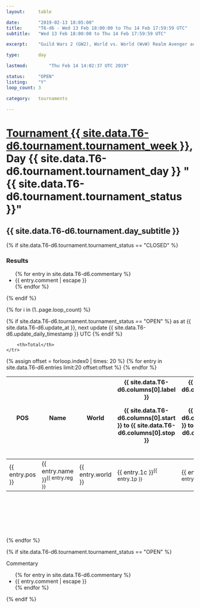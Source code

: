```yaml
---
layout: 	table

date: 		"2019-02-13 18:05:00"
title: 		"T6-d6 - Wed 13 Feb 18:00:00 to Thu 14 Feb 17:59:59 UTC"
subtitle: 	"Wed 13 Feb 18:00:00 to Thu 14 Feb 17:59:59 UTC"

excerpt:    "Guild Wars 2 (GW2), World vs. World (WvW) Realm Avenger achivement Tournament. \"Every Kill Counts\""

type:       day

lastmod: 		"Thu Feb 14 14:02:37 UTC 2019"

status:     "OPEN"
listing:    "Y"
loop_count: 3

category: 	tournaments

---
```

<div class="table_header">
    <h1><a href="{{ site.data.T6-d6.tournament.week_url }}">Tournament {{ site.data.T6-d6.tournament.tournament_week }}</a>, Day {{ site.data.T6-d6.tournament.tournament_day }} "{{ site.data.T6-d6.tournament.tournament_status }}"</h1>
    <h2>{{ site.data.T6-d6.tournament.day_subtitle }}</h2> 
</div>

{% if site.data.T6-d6.tournament.tournament_status == "CLOSED" %} 
<div class="commentary">
  <h3>Results</h3>
  <ul>
    {% for entry in site.data.T6-d6.commentary %}
    <li class="commentary_list">{{ entry.comment | escape }}</li>
    {% endfor %}
  </ul>
</div>
{% endif %}


{% for i in (1..page.loop_count) %}

{% if site.data.T6-d6.tournament.tournament_status == "OPEN" %} 
<span class="table_nextupdate">as at {{ site.data.T6-d6.update_at }}, next update {{ site.data.T6-d6.update_daily_timestamp }} UTC</span> 
{% endif %}

<table class="day_table">
  <colgroup>
    <col style="width:18px">
    <col style="width:55px">
    <col style="width:55px">
    <col style="width:12px">
    <col style="width:12px">
    <col style="width:12px">
    <col style="width:12px">
    <col style="width:12px">
    <col style="width:12px">
    <col style="width:12px">
    <col style="width:12px">
    <col style="width:12px">
    <col style="width:12px">
    <col style="width:12px">
    <col style="width:12px">
    <col style="width:12px">
    <col style="width:12px">
    <col style="width:12px">
    <col style="width:12px">
    <col style="width:12px">
    <col style="width:12px">
    <col style="width:12px">
    <col style="width:12px">
    <col style="width:12px">
    <col style="width:12px">
    <col style="width:12px">
    <col style="width:12px">
    <col style="width:18px">
  </colgroup>  
  <thead>
    <tr>
        <th>POS</th>
        <th class="AlignLeft">Name</th>
        <th class="AlignLeft">World</th>

<th><div class="label">{{ site.data.T6-d6.columns[0].label }}<p class="onhover">{{ site.data.T6-d6.columns[0].start }} to {{ site.data.T6-d6.columns[0].stop }}</p></div>​</th>
<th><div class="label">{{ site.data.T6-d6.columns[1].label }}<p class="onhover">{{ site.data.T6-d6.columns[1].start }} to {{ site.data.T6-d6.columns[1].stop }}</p></div>​</th>
<th><div class="label">{{ site.data.T6-d6.columns[2].label }}<p class="onhover">{{ site.data.T6-d6.columns[2].start }} to {{ site.data.T6-d6.columns[2].stop }}</p></div>​</th>
<th><div class="label">{{ site.data.T6-d6.columns[3].label }}<p class="onhover">{{ site.data.T6-d6.columns[3].start }} to {{ site.data.T6-d6.columns[3].stop }}</p></div>​</th>
<th><div class="label">{{ site.data.T6-d6.columns[4].label }}<p class="onhover">{{ site.data.T6-d6.columns[4].start }} to {{ site.data.T6-d6.columns[4].stop }}</p></div>​</th>
<th><div class="label">{{ site.data.T6-d6.columns[5].label }}<p class="onhover">{{ site.data.T6-d6.columns[5].start }} to {{ site.data.T6-d6.columns[5].stop }}</p></div>​</th>
<th><div class="label">{{ site.data.T6-d6.columns[6].label }}<p class="onhover">{{ site.data.T6-d6.columns[6].start }} to {{ site.data.T6-d6.columns[6].stop }}</p></div>​</th>
<th><div class="label">{{ site.data.T6-d6.columns[7].label }}<p class="onhover">{{ site.data.T6-d6.columns[7].start }} to {{ site.data.T6-d6.columns[7].stop }}</p></div>​</th>
<th><div class="label">{{ site.data.T6-d6.columns[8].label }}<p class="onhover">{{ site.data.T6-d6.columns[8].start }} to {{ site.data.T6-d6.columns[8].stop }}</p></div>​</th>
<th><div class="label">{{ site.data.T6-d6.columns[9].label }}<p class="onhover">{{ site.data.T6-d6.columns[9].start }} to {{ site.data.T6-d6.columns[9].stop }}</p></div>​</th>
<th><div class="label">{{ site.data.T6-d6.columns[10].label }}<p class="onhover">{{ site.data.T6-d6.columns[10].start }} to {{ site.data.T6-d6.columns[10].stop }}</p></div>​</th>

<th><div class="label">{{ site.data.T6-d6.columns[11].label }}<p class="onhover">{{ site.data.T6-d6.columns[11].start }} to {{ site.data.T6-d6.columns[11].stop }}</p></div>​</th>
<th><div class="label">{{ site.data.T6-d6.columns[12].label }}<p class="onhover">{{ site.data.T6-d6.columns[12].start }} to {{ site.data.T6-d6.columns[12].stop }}</p></div>​</th>
<th><div class="label">{{ site.data.T6-d6.columns[13].label }}<p class="onhover">{{ site.data.T6-d6.columns[13].start }} to {{ site.data.T6-d6.columns[13].stop }}</p></div>​</th>
<th><div class="label">{{ site.data.T6-d6.columns[14].label }}<p class="onhover">{{ site.data.T6-d6.columns[14].start }} to {{ site.data.T6-d6.columns[14].stop }}</p></div>​</th>
<th><div class="label">{{ site.data.T6-d6.columns[15].label }}<p class="onhover">{{ site.data.T6-d6.columns[15].start }} to {{ site.data.T6-d6.columns[15].stop }}</p></div>​</th>
<th><div class="label">{{ site.data.T6-d6.columns[16].label }}<p class="onhover">{{ site.data.T6-d6.columns[16].start }} to {{ site.data.T6-d6.columns[16].stop }}</p></div>​</th>
<th><div class="label">{{ site.data.T6-d6.columns[17].label }}<p class="onhover">{{ site.data.T6-d6.columns[17].start }} to {{ site.data.T6-d6.columns[17].stop }}</p></div>​</th>
<th><div class="label">{{ site.data.T6-d6.columns[18].label }}<p class="onhover">{{ site.data.T6-d6.columns[18].start }} to {{ site.data.T6-d6.columns[18].stop }}</p></div>​</th>
<th><div class="label">{{ site.data.T6-d6.columns[19].label }}<p class="onhover">{{ site.data.T6-d6.columns[19].start }} to {{ site.data.T6-d6.columns[19].stop }}</p></div>​</th>
<th><div class="label">{{ site.data.T6-d6.columns[20].label }}<p class="onhover">{{ site.data.T6-d6.columns[20].start }} to {{ site.data.T6-d6.columns[20].stop }}</p></div>​</th>

<th><div class="label">{{ site.data.T6-d6.columns[21].label }}<p class="onhover">{{ site.data.T6-d6.columns[21].start }} to {{ site.data.T6-d6.columns[21].stop }}</p></div>​</th>
<th><div class="label">{{ site.data.T6-d6.columns[22].label }}<p class="onhover">{{ site.data.T6-d6.columns[22].start }} to {{ site.data.T6-d6.columns[22].stop }}</p></div>​</th>
<th><div class="label">{{ site.data.T6-d6.columns[23].label }}<p class="onhover">{{ site.data.T6-d6.columns[23].start }} to {{ site.data.T6-d6.columns[23].stop }}</p></div>​</th>

        <th>Total</th>
    </tr>
  </thead>
  {% assign offset = forloop.index0 | times: 20 %}
<tbody>
{% for entry in site.data.T6-d6.entries limit:20 offset:offset %}
  <tr>
    <td class="pl{{ entry.pos }}">{{ entry.pos }}</td>
    <td class="AlignLeft">{{ entry.name }}<sup>{{ entry.reg }}</sup></td>
    <td class="AlignLeft">{{ entry.world }}</td>
    <td class="pl{{ entry.1p }}">{{ entry.1c }}<sup>{{ entry.1p }}</sup></td>
    <td class="pl{{ entry.2p }}">{{ entry.2c }}<sup>{{ entry.2p }}</sup></td>
    <td class="pl{{ entry.3p }}">{{ entry.3c }}<sup>{{ entry.3p }}</sup></td>
    <td class="pl{{ entry.4p }}">{{ entry.4c }}<sup>{{ entry.4p }}</sup></td>
    <td class="pl{{ entry.5p }}">{{ entry.5c }}<sup>{{ entry.5p }}</sup></td>
    <td class="pl{{ entry.6p }}">{{ entry.6c }}<sup>{{ entry.6p }}</sup></td>
    <td class="pl{{ entry.7p }}">{{ entry.7c }}<sup>{{ entry.7p }}</sup></td>
    <td class="pl{{ entry.8p }}">{{ entry.8c }}<sup>{{ entry.8p }}</sup></td>
    <td class="pl{{ entry.9p }}">{{ entry.9c }}<sup>{{ entry.9p }}</sup></td>
    <td class="pl{{ entry.10p }}">{{ entry.10c }}<sup>{{ entry.10p }}</sup></td>
    <td class="pl{{ entry.11p }}">{{ entry.11c }}<sup>{{ entry.11p }}</sup></td>
    <td class="pl{{ entry.12p }}">{{ entry.12c }}<sup>{{ entry.12p }}</sup></td>
    <td class="pl{{ entry.13p }}">{{ entry.13c }}<sup>{{ entry.13p }}</sup></td>
    <td class="pl{{ entry.14p }}">{{ entry.14c }}<sup>{{ entry.14p }}</sup></td>
    <td class="pl{{ entry.15p }}">{{ entry.15c }}<sup>{{ entry.15p }}</sup></td>
    <td class="pl{{ entry.16p }}">{{ entry.16c }}<sup>{{ entry.16p }}</sup></td>
    <td class="pl{{ entry.17p }}">{{ entry.17c }}<sup>{{ entry.17p }}</sup></td>
    <td class="pl{{ entry.18p }}">{{ entry.18c }}<sup>{{ entry.18p }}</sup></td>
    <td class="pl{{ entry.19p }}">{{ entry.19c }}<sup>{{ entry.19p }}</sup></td>
    <td class="pl{{ entry.20p }}">{{ entry.20c }}<sup>{{ entry.20p }}</sup></td>
    <td class="pl{{ entry.21p }}">{{ entry.21c }}<sup>{{ entry.21p }}</sup></td>
    <td class="pl{{ entry.22p }}">{{ entry.22c }}<sup>{{ entry.22p }}</sup></td>
    <td class="pl{{ entry.23p }}">{{ entry.23c }}<sup>{{ entry.23p }}</sup></td>
    <td class="pl{{ entry.24p }}">{{ entry.24c }}<sup>{{ entry.24p }}</sup></td>
    <td>{{ entry.total }}</td>
  </tr>
{% endfor %}  
</tbody>
</table>
<div class="leaderboard">
  <script async src="//pagead2.googlesyndication.com/pagead/js/adsbygoogle.js"></script>
  <!-- 728x90 -->
  <ins class="adsbygoogle"
       style="display:inline-block;width:728px;height:90px"
       data-ad-client="ca-pub-3274917281288240"
       data-ad-slot="3870538733"></ins>
  <script>
  (adsbygoogle = window.adsbygoogle || []).push({});
  </script>    
</div>
<br />
{% endfor %}

{% if site.data.T6-d6.tournament.tournament_status == "OPEN" %} 
<div class="commentary">
  <span class="commentary_title">Commentary</span>
  <ul>
    {% for entry in site.data.T6-d6.commentary %}
    <li class="commentary_list">{{ entry.comment | escape }}</li>
    {% endfor %}
  </ul>
</div>
{% endif %}


